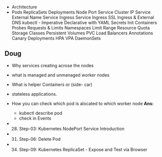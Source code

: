 <p align="center">
    <img src="" />
</p>

- Architecture
- Pods
ReplicaSets
Deployments
Node Port Service
Cluster IP Service
External Name Service
Ingress Service
Ingress SSL
Ingress & External DNS
kubectl - Imperative
Declarative with YAML
Secrets
Init Containers
Probes
Requests & Limits
Namespaces
Limit Range
Resource Quota
Storage Classes
Persistent Volumes
PVC
Load Balancers
Annotations
Canary Deployments
HPA
VPA
DaemonSets


## Doug

- Why services creating acrose the nodes
- what is managed and unmanaged worker nodes
- What is helper Containers or (side- car) 
- stateless applications.
- How you can check which pod is alocated to which worker node 
**Ans:**
  - kubectl describe pod <pod-name>
  - check in Events 
  

- 28. Step-03: Kubernetes NodePort Service Introduction
- 31. Step-06: Delete Pod
- 34. Step-09: Kubernetes ReplicaSet - Expose and Test via Browser


